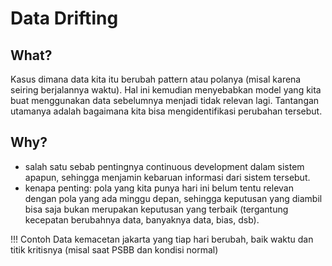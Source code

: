 # Data Drifting

## What?

Kasus dimana data kita itu berubah pattern atau polanya (misal karena seiring berjalannya waktu). Hal ini kemudian menyebabkan model yang kita buat menggunakan data sebelumnya menjadi tidak relevan lagi. Tantangan utamanya adalah bagaimana kita bisa mengidentifikasi perubahan tersebut.

## Why?

* salah satu sebab pentingnya continuous development dalam sistem apapun, sehingga menjamin kebaruan informasi dari sistem tersebut.
* kenapa penting: pola yang kita punya hari ini belum tentu relevan dengan pola yang ada minggu depan, sehingga keputusan yang diambil bisa saja bukan merupakan keputusan yang terbaik (tergantung kecepatan berubahnya data, banyaknya data, bias, dsb).

!!! Contoh
    Data kemacetan jakarta yang tiap hari berubah, baik waktu dan titik kritisnya (misal saat PSBB dan kondisi normal)
